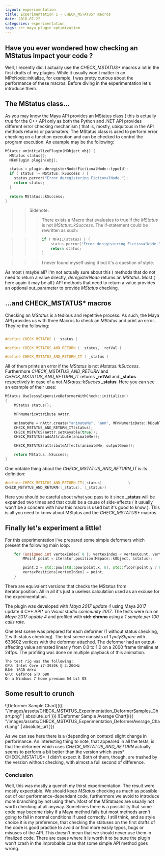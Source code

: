 ```yaml
---
layout: experimentation
title: Experimentation 1 - CHECK_MSTATUS* macros
date: 2018-07-22
categories: experimentation
tags: c++ maya plugin optimization
---
```


## Have you ever wondered how checking an MStatus impact your code ?

Well, I recently did. I actually use the *CHECK_MSTATUS\** macros a lot in the first drafts of my plugins. 
While it usually won't matter in an MPxNode::initialize, for example, I was pretty curious about the performance of these macros.
Before diving in the experimentation let's introduce them.
<!--godomalissimo-->
## The MStatus class...

As you may know the Maya API provides an MStatus class ( this is actually true for the C++ API only as both the Python and .NET API provides different error checking mechanism ) that is, mostly, ubiquitous in the API methods returns or paramaters.
The MStatus class is used to perform error checking on a function execution and can be checked to control the program execution.
An example may be the following:


~~~ c++
MStatus uninitializePlugin(MObject obj) {
  MStatus status{};
  MFnPlugin plugin{obj};

  status = plugin.deregisterNode(FictionalNode::typeId);
  if ( status != MStatus::kSuccess ) {
    status.perror("Error deregistering FictionalNode.");
    return status;
  }
  
  return MStatus::kSuccess;
}
~~~

>> Sidenote: 
>>>There exists a Macro that evaluates to true if the *MStatus* is not *MStatus::kSuccess*. The if-statement could be rewritten as such:

>>> ~~~ c++
>>> if ( MFAIL(status) ) {
>>>     status.perror("Error deregistering FictionalNode.");
>>>     return status;
>>> }
>>> ~~~

>>> I never found myself using it but it's a question of style.

As most ( maybe all? I'm not actually sure about this ) methods that do not need to return a value directly, *deregisterNode* returns an *MStatus*.
Most ( here again it may be all ) API methods that need to return a value provides an optional out_parameter to provide *MStatus* checking.

## ...and CHECK_MSTATUS* macros

Checking an *MStatus* is a tedious and repetitive process. As such, the Maya API provides us with three Macros to check an *MStatus* and print an error.
They're the following:

~~~ c++

#define CHECK_MSTATUS ( _status )

#define CHECK_MSTATUS_AND_RETURN ( _status, _retVal )

#define CHECK_MSTATUS_AND_RETURN_IT ( _status ) 	
~~~

All of them prints an error if the *MStatus* is not *Mstatus::kSuccess*. Furthermore *CHECK_MSTATUS_AND_RETURN* and *CHECK_MSTATUS_AND_RETURN_IT* returns **_retVal** and **_status** respectively in case of a not *MStatus::kSucces* **_status**.
Here you can see an example of their uses:

~~~ c++
MStatus UselessyExpensiveDeformerWithCheck::initialize()
{
	MStatus status{};

	MFnNumericAttribute nAttr;

	animateMe = nAttr.create("animateMe", "anm", MFnNumericData::kDouble, 0.0, &status);
	CHECK_MSTATUS_AND_RETURN_IT(status);
	CHECK_MSTATUS(nAttr.setKeyable(true));
	CHECK_MSTATUS(addAttribute(animateMe));

	CHECK_MSTATUS(attributeAffects(animateMe, outputGeom));

	return MStatus::kSuccess;
}
~~~

One notable thing about the *CHECK_MSTATUS_AND_RETURN_IT* is its definition:

~~~ c++
#define CHECK_MSTATUS_AND_RETURN_IT(_status)			\
CHECK_MSTATUS_AND_RETURN((_status), (_status))
~~~

Here you should be careful about what you pass to it since **_status** will be expanded two times and that could be a cause of side-effects ( it usually won't be a concern with how this macro is used but it's good to know ).
This is all you need to know about MStatus and the *CHECK_MSTATUS\** macros.

## Finally let's experiment a little!

For this experimentation I've prepared some simple deformers which present the following main loop:

~~~ c++
	for (unsigned int vertexIndex{ 0 }; vertexIndex < vertexCount; vertexIndex++, iterator.next()) {
		MPoint point = iterator.position(MSpace::kObject, &status);

		point.z = std::pow(std::pow(point.x, 8), std::floor(point.y / 8)) * 5;
		vertexPositions[vertexIndex] = point;
	}
~~~

There are equivalent versions that checks the MStatus from iterator.position.
All in all it's just a useless calculation used as an excuse for the experimentation.

The plugin was developed with *Maya 2017 update 4* using Maya 2017 update 4 C++ API* on *Visual studio community 2017*.
The tests were run on *Maya 2017 update 4* and profiled with **std::chrono** using a *1 sample per 100 calls rate*.

One test scene was prepared for each deformer (1 without status checking, 2 with status checking).
The test scene consists of 1 *polyShpere* with 633602 vertices with the deformer attached.
The deformer had an output-affecting value animated linearly from 0.0 to 1.0 on a 2000 frame timeline at 24fps.
The profiling was done on multiple playback of this animation.

~~~
The test rig was the following:
CPU: Intel Core i7-3930k @ 3.20GHz
RAM: 16GB ddr4
GPU: Geforce GTX 680
On a Windows 7 home premium 64 bit OS
~~~

## Some result to crunch

![Deformer Sample Chart]({{ "/images/assets/CHECK_MSTATUS_Experimentation_DeformerSamples_Chart.png" | absolute_url }})
![Deformer Sample Average Chart]({{ "/images/assets/CHECK_MSTATUS_Experimentation_DeformerAverage_Chart.png" | absolute_url }})

As we can see here there is a (depending on context) slight change in performance.
An interesting thing to note, that appeared in all the tests, is that the deformer which uses *CHECK_MSTATUS_AND_RETURN* actually seems to perform a bit better than the version which uses* CHECK_MSTATUS*. I didn't expect it.
Both of them, though, are trashed by the version without checking, with almost a full second of difference.

### Conclusion

Well, this was mostly a quench my thirst experimentation. The result were mostly expectable.
We should keep *MStatus* checking as much as possible out of our performance-dependant code, furthermore we  avoid to introduce more branching by not using them.
Most of the *MStatuses* are usually not worth checking at all anyway. Sometimes there is a possibility that some code may become risky if a Maya method fails but most methods aren't going to fail in normal conditions if used correctly.
I still think, and as style choice it is my preference, that checking the statuses on the first drafts of the code is good practice to avoid or find more easily typos, bugs or misuses of the API.
This doesn't mean that we should never use them in finalized code. There are cases where it is worth it to be sure the plugin won't crash in the improbable case that some simple API method goes wrong.
